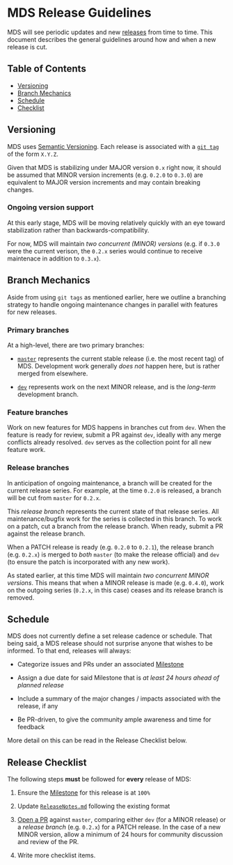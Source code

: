 # MDS Release Guidelines

MDS will see periodic updates and new [releases][mds-releases] from time to time. This document describes the general guidelines around how and when a new release is cut.

## Table of Contents

* [Versioning](#versioning)
* [Branch Mechanics](#branch-mechanics)
* [Schedule](#schedule)
* [Checklist](#release-checklist)

## Versioning

MDS uses [Semantic Versioning][semver]. Each release is associated with a [`git tag`][mds-tags] of the form `X.Y.Z`.

Given that MDS is stabilizing under MAJOR version `0.x` right now, it should be assumed that MINOR version increments (e.g. `0.2.0` to `0.3.0`) are equivalent to MAJOR version increments and may contain breaking changes.

### Ongoing version support

At this early stage, MDS will be moving relatively quickly with an eye toward stabilization rather than backwards-compatibility.

For now, MDS will maintain *two concurrent (MINOR) versions* (e.g. if `0.3.0` were the current verison, the `0.2.x` series would continue to receive maintenace in addition to `0.3.x`).

## Branch Mechanics

Aside from using `git tags` as mentioned earlier, here we outline a branching strategy to handle ongoing maintenance changes in parallel with features for new releases.

### Primary branches

At a high-level, there are two primary branches:

* [`master`][mds-master] represents the current stable release (i.e. the most recent tag) of MDS. Development work generally *does not* happen here, but is rather merged from elsewhere.

* [`dev`][mds-dev] represents work on the next MINOR release, and is the *long-term* development branch.

### Feature branches

Work on new features for MDS happens in branches cut from `dev`. When the feature is ready for review, submit a PR against `dev`, ideally with any merge conflicts already resolved. `dev` serves as the collection point for all new feature work.

### Release branches

In anticipation of ongoing maintenance, a branch will be created for the current release series. For example, at the time `0.2.0` is released, a branch will be cut from `master` for `0.2.x`.

This *release branch* represents the current state of that release series. All maintenance/bugfix work for the series is collected in this branch. To work on a patch, cut a branch from the release branch. When ready, submit a PR against the release branch.

When a PATCH release is ready (e.g. `0.2.0` to `0.2.1`), the release branch (e.g. `0.2.x`) is merged to *both* `master` (to make the release official) and `dev` (to ensure the patch is incorporated with any new work).

As stated earlier, at this time MDS will maintain *two concurrent MINOR versions*. This means that when a MINOR release is made (e.g. `0.4.0`), work on the outgoing series (`0.2.x`, in this case) ceases and its release branch is removed.

## Schedule

MDS does not currently define a set release cadence or schedule. That being said, a MDS
release should not surprise anyone that wishes to be informed. To that end, releases will always:

* Categorize issues and PRs under an associated [Milestone][mds-milestones]

* Assign a due date for said Milestone that is *at least 24 hours ahead of planned release*

* Include a summary of the major changes / impacts associated with the release, if any

* Be PR-driven, to give the community ample awareness and time for feedback

More detail on this can be read in the Release Checklist below.

## Release Checklist

The following steps **must** be followed for **every** release of MDS:

  1. Ensure the [Milestone][mds-milestones] for this release is at `100%`

  1. Update [`ReleaseNotes.md`](ReleaseNotes.md) following the existing format

  1. [Open a PR][mds-pr-new] against `master`, comparing either `dev` (for a MINOR release) or a *release branch* (e.g. `0.2.x`) for a PATCH release. In the case of a new MINOR version, allow a minimum of 24 hours for community discussion and review of the PR.

  1. Write more checklist items.

[mds-dev]: https://github.com/CityOfLosAngeles/mobility-data-specification/tree/dev
[mds-master]: https://github.com/CityOfLosAngeles/mobility-data-specification/tree/master
[mds-milestones]: https://github.com/CityOfLosAngeles/mobility-data-specification/milestones
[mds-pr]: https://github.com/CityofLosAngeles/mobility-data-specification/pulls
[mds-pr-new]: https://github.com/CityOfLosAngeles/mobility-data-specification/compare
[mds-releases]: https://github.com/CityOfLosAngeles/mobility-data-specification/releases
[mds-tags]: https://github.com/CityOfLosAngeles/mobility-data-specification/tags
[semver]: https://semver.org/